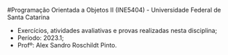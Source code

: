 #Programação Orientada a Objetos II (INE5404) - Universidade Federal de Santa Catarina

- Exercícios, atividades avaliativas e provas realizadas nesta disciplina;
- Período: 2023.1;
- Profº: Alex Sandro Roschildt Pinto.